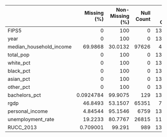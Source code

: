 |                         |   Missing (%) |   Non-Missing (%) |   Null Count |   Non-Null Count |
|:------------------------|--------------:|------------------:|-------------:|-----------------:|
| FIPS5                   |     0         |          100      |            0 |           139492 |
| year                    |     0         |          100      |            0 |           139492 |
| median_household_income |    69.9868    |           30.0132 |        97626 |            41866 |
| total_pop               |     0         |          100      |            0 |           139492 |
| white_pct               |     0         |          100      |            0 |           139492 |
| black_pct               |     0         |          100      |            0 |           139492 |
| asian_pct               |     0         |          100      |            0 |           139492 |
| other_pct               |     0         |          100      |            0 |           139492 |
| bachelors_pct           |     0.0924784 |           99.9075 |          129 |           139363 |
| rgdp                    |    46.8493    |           53.1507 |        65351 |            74141 |
| personal_income         |     4.84544   |           95.1546 |         6759 |           132733 |
| unemployment_rate       |    19.2233    |           80.7767 |        26815 |           112677 |
| RUCC_2013               |     0.709001  |           99.291  |          989 |           138503 |